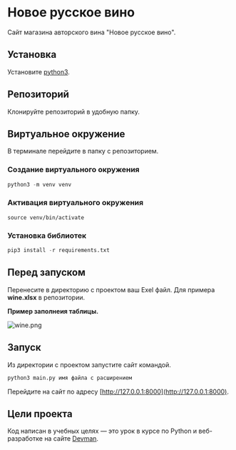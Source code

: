 # Новое русское вино

Сайт магазина авторского вина "Новое русское вино".
## Установка 

Установите [python3](https://realpython.com/installing-python/).

## Репозиторий
Клонируйте репозиторий в удобную папку.

## Виртуальное окружение
В терминале перейдите в папку с репозиторием.

### Создание виртуального окружения
```python 
python3 -m venv venv
```

### Активация виртуального окружения

```
source venv/bin/activate
```

### Установка библиотек

```python 
pip3 install -r requirements.txt
```

## Перед запуском 
Перенесите в директорию с проектом ваш Exel файл.
Для примера **wine.xlsx** в репозитории.


**Пример заполнеия таблицы.**

<img src="https://ltdfoto.ru/images/2023/08/28/wine.png" alt="wine.png" border="0" />



## Запуск

Из директории с проектом запустите сайт командой.
```python
python3 main.py имя файла с расширением
```

Перейдите на сайт по адресу [http://127.0.0.1:8000](http://127.0.0.1:8000).

## Цели проекта

Код написан в учебных целях — это урок в курсе по Python и веб-разработке на сайте [Devman](https://dvmn.org).
